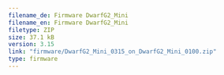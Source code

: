 ```yaml
---
filename_de: Firmware DwarfG2_Mini
filename_en: Firmware DwarfG2_Mini
filetype: ZIP
size: 37.1 kB
version: 3.15
link: "firmware/DwarfG2_Mini_0315_on_DwarfG2_Mini_0100.zip"
type: firmware
---
```

